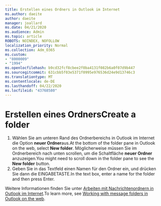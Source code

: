 ```yaml
---
title: Erstellen eines Ordners in Outlook im Internet
ms.author: daeite
author: daeite
manager: joallard
ms.date: 04/21/2020
ms.audience: Admin
ms.topic: article
ROBOTS: NOINDEX, NOFOLLOW
localization_priority: Normal
ms.collection: Adm_O365
ms.custom:
- "8000009"
- "1994"
ms.openlocfilehash: b9cd32fcf8cbee2f0ba4131f082b6a0f07d9b447
ms.sourcegitcommit: 631cbb5f03e5371f0995e976536d24e9d13746c3
ms.translationtype: MT
ms.contentlocale: de-DE
ms.lasthandoff: 04/22/2020
ms.locfileid: "43768580"
---
```

# <a name="create-a-folder"></a><span data-ttu-id="71a3e-102">Erstellen eines Ordners</span><span class="sxs-lookup"><span data-stu-id="71a3e-102">Create a folder</span></span>

1. <span data-ttu-id="71a3e-103">Wählen Sie am unteren Rand des Ordnerbereichs in Outlook im Internet die Option **neuer Ordner**aus.</span><span class="sxs-lookup"><span data-stu-id="71a3e-103">At the bottom of the folder pane in Outlook on the web, select **New folder**.</span></span> <span data-ttu-id="71a3e-104">Möglicherweise müssen Sie im Ordnerbereich nach unten scrollen, um die Schaltfläche **neuer Ordner** anzuzeigen.</span><span class="sxs-lookup"><span data-stu-id="71a3e-104">You might need to scroll down in the folder pane to see the **New folder** button.</span></span>
1. <span data-ttu-id="71a3e-105">Geben Sie in das Textfeld einen Namen für den Ordner ein, und drücken Sie dann die EINGABETASTE.</span><span class="sxs-lookup"><span data-stu-id="71a3e-105">In the text box, enter a name for the folder and then press Enter.</span></span>

<span data-ttu-id="71a3e-106">Weitere Informationen finden Sie unter [Arbeiten mit Nachrichtenordnern in Outlook im Internet](https://support.office.com/article/ae0f10d6-54e7-4f29-acd3-78cdc3fdcb9f).</span><span class="sxs-lookup"><span data-stu-id="71a3e-106">To learn more, see [Working with message folders in Outlook on the web](https://support.office.com/article/ae0f10d6-54e7-4f29-acd3-78cdc3fdcb9f).</span></span>